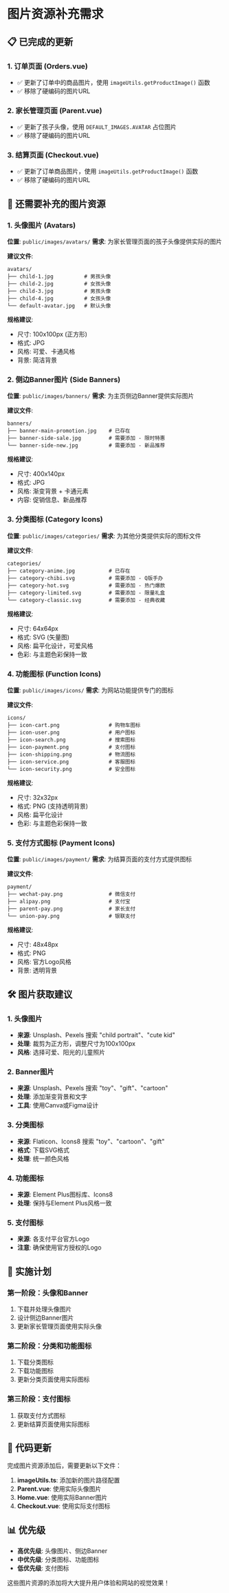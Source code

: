 # 图片资源补充需求

## 📋 已完成的更新

### 1. 订单页面 (Orders.vue)
- ✅ 更新了订单中的商品图片，使用 `imageUtils.getProductImage()` 函数
- ✅ 移除了硬编码的图片URL

### 2. 家长管理页面 (Parent.vue)
- ✅ 更新了孩子头像，使用 `DEFAULT_IMAGES.AVATAR` 占位图片
- ✅ 移除了硬编码的图片URL

### 3. 结算页面 (Checkout.vue)
- ✅ 更新了订单商品图片，使用 `imageUtils.getProductImage()` 函数
- ✅ 移除了硬编码的图片URL

## 🎯 还需要补充的图片资源

### 1. 头像图片 (Avatars)
**位置**: `public/images/avatars/`
**需求**: 为家长管理页面的孩子头像提供实际的图片

**建议文件**:
```
avatars/
├── child-1.jpg          # 男孩头像
├── child-2.jpg          # 女孩头像
├── child-3.jpg          # 男孩头像
├── child-4.jpg          # 女孩头像
└── default-avatar.jpg   # 默认头像
```

**规格建议**:
- 尺寸: 100x100px (正方形)
- 格式: JPG
- 风格: 可爱、卡通风格
- 背景: 简洁背景

### 2. 侧边Banner图片 (Side Banners)
**位置**: `public/images/banners/`
**需求**: 为主页侧边Banner提供实际图片

**建议文件**:
```
banners/
├── banner-main-promotion.jpg    # 已存在
├── banner-side-sale.jpg         # 需要添加 - 限时特惠
└── banner-side-new.jpg          # 需要添加 - 新品推荐
```

**规格建议**:
- 尺寸: 400x140px
- 格式: JPG
- 风格: 渐变背景 + 卡通元素
- 内容: 促销信息、新品推荐

### 3. 分类图标 (Category Icons)
**位置**: `public/images/categories/`
**需求**: 为其他分类提供实际的图标文件

**建议文件**:
```
categories/
├── category-anime.jpg           # 已存在
├── category-chibi.svg           # 需要添加 - Q版手办
├── category-hot.svg             # 需要添加 - 热门爆款
├── category-limited.svg         # 需要添加 - 限量礼盒
└── category-classic.svg         # 需要添加 - 经典收藏
```

**规格建议**:
- 尺寸: 64x64px
- 格式: SVG (矢量图)
- 风格: 扁平化设计，可爱风格
- 色彩: 与主题色彩保持一致

### 4. 功能图标 (Function Icons)
**位置**: `public/images/icons/`
**需求**: 为网站功能提供专门的图标

**建议文件**:
```
icons/
├── icon-cart.png                # 购物车图标
├── icon-user.png                # 用户图标
├── icon-search.png              # 搜索图标
├── icon-payment.png             # 支付图标
├── icon-shipping.png            # 物流图标
├── icon-service.png             # 客服图标
└── icon-security.png            # 安全图标
```

**规格建议**:
- 尺寸: 32x32px
- 格式: PNG (支持透明背景)
- 风格: 扁平化设计
- 色彩: 与主题色彩保持一致

### 5. 支付方式图标 (Payment Icons)
**位置**: `public/images/payment/`
**需求**: 为结算页面的支付方式提供图标

**建议文件**:
```
payment/
├── wechat-pay.png               # 微信支付
├── alipay.png                   # 支付宝
├── parent-pay.png               # 家长支付
└── union-pay.png                # 银联支付
```

**规格建议**:
- 尺寸: 48x48px
- 格式: PNG
- 风格: 官方Logo风格
- 背景: 透明背景

## 🛠️ 图片获取建议

### 1. 头像图片
- **来源**: Unsplash、Pexels 搜索 "child portrait"、"cute kid"
- **处理**: 裁剪为正方形，调整尺寸为100x100px
- **风格**: 选择可爱、阳光的儿童照片

### 2. Banner图片
- **来源**: Unsplash、Pexels 搜索 "toy"、"gift"、"cartoon"
- **处理**: 添加渐变背景和文字
- **工具**: 使用Canva或Figma设计

### 3. 分类图标
- **来源**: Flaticon、Icons8 搜索 "toy"、"cartoon"、"gift"
- **格式**: 下载SVG格式
- **处理**: 统一颜色风格

### 4. 功能图标
- **来源**: Element Plus图标库、Icons8
- **处理**: 保持与Element Plus风格一致

### 5. 支付图标
- **来源**: 各支付平台官方Logo
- **注意**: 确保使用官方授权的Logo

## 📝 实施计划

### 第一阶段：头像和Banner
1. 下载并处理头像图片
2. 设计侧边Banner图片
3. 更新家长管理页面使用实际头像

### 第二阶段：分类和功能图标
1. 下载分类图标
2. 下载功能图标
3. 更新分类页面使用实际图标

### 第三阶段：支付图标
1. 获取支付方式图标
2. 更新结算页面使用实际图标

## 🔧 代码更新

完成图片资源添加后，需要更新以下文件：

1. **imageUtils.ts**: 添加新的图片路径配置
2. **Parent.vue**: 使用实际头像图片
3. **Home.vue**: 使用实际Banner图片
4. **Checkout.vue**: 使用实际支付图标

## 📊 优先级

- **高优先级**: 头像图片、侧边Banner
- **中优先级**: 分类图标、功能图标
- **低优先级**: 支付图标

这些图片资源的添加将大大提升用户体验和网站的视觉效果！ 